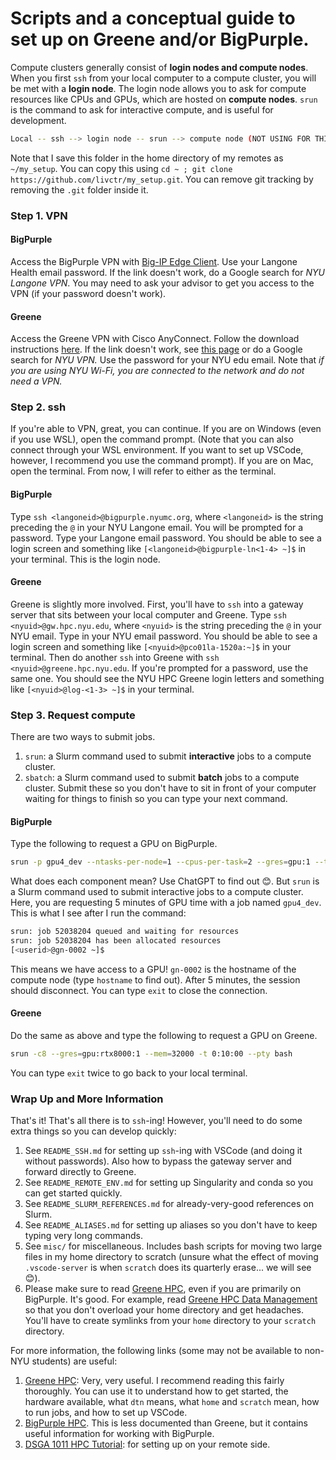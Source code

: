 # Scripts and a conceptual guide to set up on Greene and/or BigPurple.

Compute clusters generally consist of **login nodes and compute nodes**. When you first `ssh` from your local computer to a compute cluster, you will be met with a **login node**. The login node allows you to ask for compute resources like CPUs and GPUs, which are hosted on **compute nodes**. `srun` is the command to ask for interactive compute, and is useful for development.

```bash
Local -- ssh --> login node -- srun --> compute node (NOT USING FOR THIS COURSE)
```

Note that I save this folder in the home directory of my remotes as `~/my_setup`. You can copy this using `cd ~ ; git clone https://github.com/livctr/my_setup.git`. You can remove git tracking by removing the `.git` folder inside it.

### Step 1. VPN

#### BigPurple
Access the BigPurple VPN with [Big-IP Edge Client](http://insidenyulmc.org/help-documentation/NYU-Langone-Advanced-Access-App). Use your Langone Health email password. If the link doesn't work, do a Google search for *NYU Langone VPN*. You may need to ask your advisor to get you access to the VPN (if your password doesn't work).

#### Greene
Access the Greene VPN with Cisco AnyConnect. Follow the download instructions [here](https://nyu.service-now.com/sp?id=search&spa=1&q=VPNMFA). If the link doesn't work, see [this page](https://www.nyu.edu/life/information-technology/infrastructure/network-services/vpn.html) or do a Google search for *NYU VPN.* Use the password for your NYU edu email. Note that *if you are using NYU Wi-Fi, you are connected to the network and do not need a VPN.*

### Step 2. ssh
If you're able to VPN, great, you can continue. If you are on Windows (even if you use WSL), open the command prompt. (Note that you can also connect through your WSL environment. If you want to set up VSCode, however, I recommend you use the command prompt). If you are on Mac, open the terminal. From now, I will refer to either as the terminal.

#### BigPurple
Type `ssh <langoneid>@bigpurple.nyumc.org`, where `<langoneid>` is the string preceding the `@` in your NYU Langone email. You will be prompted for a password. Type your Langone email password. You should be able to see a login screen and something like `[<langoneid>@bigpurple-ln<1-4> ~]$` in your terminal. This is the login node.

#### Greene
Greene is slightly more involved. First, you'll have to `ssh` into a gateway server that sits between your local computer and Greene. Type `ssh <nyuid>@gw.hpc.nyu.edu`, where `<nyuid>` is the string preceding the `@` in your NYU email. Type in your NYU email password. You should be able to see a login screen and something like `[<nyuid>@pco01la-1520a:~]$` in your terminal. Then do another `ssh` into Greene with `ssh <nyuid>@greene.hpc.nyu.edu`. If you're prompted for a password, use the same one. You should see the NYU HPC Greene login letters and something like `[<nyuid>@log-<1-3> ~]$` in your terminal.

### Step 3. Request compute

There are two ways to submit jobs.
1) `srun`: a Slurm command used to submit **interactive** jobs to a compute cluster.
2) `sbatch`: a Slurm command used to submit **batch** jobs to a compute cluster. Submit these so you don't have to sit in front of your computer waiting for things to finish so you can type your next command.

#### BigPurple
Type the following to request a GPU on BigPurple.

```bash
srun -p gpu4_dev --ntasks-per-node=1 --cpus-per-task=2 --gres=gpu:1 --time=00:05:00 --pty bash
```

What does each component mean? Use ChatGPT to find out 😊. But `srun` is a Slurm command used to submit interactive jobs to a compute cluster. Here, you are requesting 5 minutes of GPU time with a job named `gpu4_dev`. This is what I see after I run the command:

```bash
srun: job 52038204 queued and waiting for resources
srun: job 52038204 has been allocated resources
[<userid>@gn-0002 ~]$ 
```

This means we have access to a GPU! `gn-0002` is the hostname of the compute node (type `hostname` to find out). After 5 minutes, the session should disconnect. You can type `exit` to close the connection.

#### Greene

Do the same as above and type the following to request a GPU on Greene.
```bash
srun -c8 --gres=gpu:rtx8000:1 --mem=32000 -t 0:10:00 --pty bash
```

You can type `exit` twice to go back to your local terminal.

### Wrap Up and More Information
That's it! That's all there is to `ssh`-ing! However, you'll need to do some extra things so you can develop quickly:
1) See `README_SSH.md` for setting up `ssh`-ing with VSCode (and doing it without passwords). Also how to bypass the gateway server and forward directly to Greene.
2) See `README_REMOTE_ENV.md` for setting up Singularity and conda so you can get started quickly. 
3) See `README_SLURM_REFERENCES.md` for already-very-good references on Slurm.
4) See `README_ALIASES.md` for setting up aliases so you don't have to keep typing very long commands.
5) See `misc/` for miscellaneous. Includes bash scripts for moving two large files in my home directory to scratch (unsure what the effect of moving `.vscode-server` is when `scratch` does its quarterly erase... we will see 😊).
6) Please make sure to read [Greene HPC](https://sites.google.com/nyu.edu/nyu-hpc/hpc-systems/greene), even if you are primarily on BigPurple. It's good. For example, read [Greene HPC Data Management](https://sites.google.com/nyu.edu/nyu-hpc/hpc-systems/hpc-storage/data-management) so that you don't overload your home directory and get headaches. You'll have to create symlinks from your `home` directory to your `scratch` directory.

For more information, the following links (some may not be available to non-NYU students) are useful:
1) [Greene HPC](https://sites.google.com/nyu.edu/nyu-hpc/hpc-systems/greene): Very, very useful. I recommend reading this fairly thoroughly. You can use it to understand how to get started, the hardware available, what `dtn` means, what `home` and `scratch` mean, how to run jobs, and how to set up VSCode.
2) [BigPurple HPC](https://med.nyu.edu/research/scientific-cores-shared-resources/high-performance-computing-core). This is less documented than Greene, but it contains useful information for working with BigPurple.
3) [DSGA 1011 HPC Tutorial](https://colab.research.google.com/drive/1v0M4XwEPysR7_EnnyjMGAJlZBjYqqHWh?usp=sharing#scrollTo=KkG_1WrS9XA6): for setting up on your remote side.
